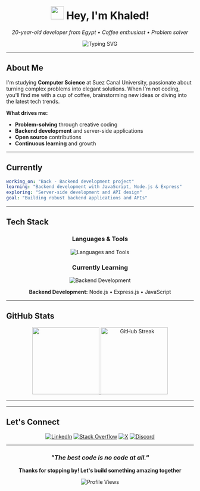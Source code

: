 <div align="center">

# <img src="https://media.tenor.com/SNL9_xhZl9oAAAAi/waving-hand-joypixels.gif" width="35" height="35"/> Hey, I'm Khaled!

*20-year-old developer from Egypt • Coffee enthusiast • Problem solver*

<img src="https://readme-typing-svg.herokuapp.com?font=JetBrains+Mono&size=18&duration=3000&pause=1000&color=00D9FF&center=true&vCenter=true&width=500&lines=Coffee+Enthusiast+%E2%98%95;AI+%26+Machine+Learning+Learner;Backend+Developer+with+Node.js;Always+Coding+%26+Learning+%F0%9F%9A%80" alt="Typing SVG" />

---

</div>

## About Me

I'm studying **Computer Science** at Suez Canal University, passionate about turning complex problems into elegant solutions. When I'm not coding, you'll find me with a cup of coffee, brainstorming new ideas or diving into the latest tech trends.

**What drives me:**
- **Problem-solving** through creative coding
- **Backend development** and server-side applications  
- **Open source** contributions
- **Continuous learning** and growth

---

## Currently

```yaml
working_on: "Back - Backend development project"
learning: "Backend development with JavaScript, Node.js & Express"
exploring: "Server-side development and API design"
goal: "Building robust backend applications and APIs"
```

---

## Tech Stack

<div align="center">

### Languages & Tools
<img src="https://skillicons.dev/icons?i=python,js,cpp,c,git,linux,vscode&theme=dark" alt="Languages and Tools" />

### Currently Learning
<img src="https://skillicons.dev/icons?i=nodejs,express,mongodb&theme=dark" alt="Backend Development" />

**Backend Development:** Node.js • Express.js • JavaScript

</div>

---

## GitHub Stats

<div align="center">

<a href="https://github.com/MR-Unknown9">
  <img height="180em" src="https://github-readme-stats.vercel.app/api?username=MR-Unknown9&show_icons=true&theme=nord&include_all_commits=true&count_private=true&hide_border=true&bg_color=0D1117&title_color=00D9FF&icon_color=00D9FF&text_color=C9D1D9"/>
</a>
<a href="https://github.com/MR-Unknown9">
  <img height="180em" src="https://streak-stats.demolab.com?user=MR-Unknown9&theme=dark&hide_border=true&background=0D1117&stroke=00D9FF&ring=00D9FF&fire=00D9FF&currStreakLabel=C9D1D9&sideLabels=C9D1D9&currStreakNum=00D9FF&sideNums=00D9FF" alt="GitHub Streak" />
</a>

</div>

---

---

## Let's Connect

<div align="center">

[![LinkedIn](https://img.shields.io/badge/LinkedIn-0A66C2?style=for-the-badge&logo=linkedin&logoColor=white)](https://www.linkedin.com/in/khaled-taha-6a780b299/)
[![Stack Overflow](https://img.shields.io/badge/Stack_Overflow-F58025?style=for-the-badge&logo=stackoverflow&logoColor=white)](https://stackoverflow.com/users/21764709/mrunknown19)
[![X](https://img.shields.io/badge/X-000000?style=for-the-badge&logo=x&logoColor=white)](https://x.com/Khaled_A_Taha1)
[![Discord](https://img.shields.io/badge/Discord-5865F2?style=for-the-badge&logo=discord&logoColor=white)](https://discord.com/users/1.unknown_.)

</div>

---

<div align="center">

### *"The best code is no code at all."*

**Thanks for stopping by! Let's build something amazing together**

![Profile Views](https://komarev.com/ghpvc/?username=MR-Unknown9&color=00d9ff&style=flat-square&label=visitors)

</div>
